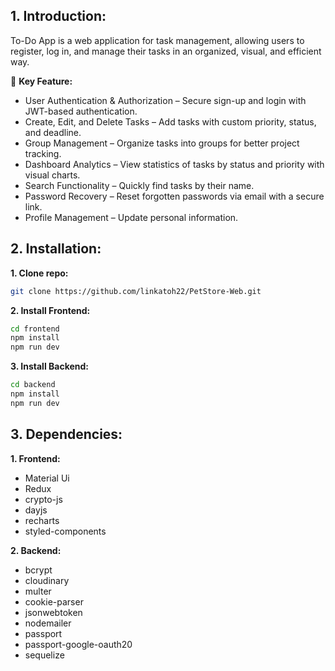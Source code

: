 ## 1. Introduction:
To-Do App is a web application for task management, allowing users to register, log in, and manage their tasks in an organized, visual, and efficient way.

🚀 **Key Feature:**
- User Authentication & Authorization – Secure sign-up and login with JWT-based authentication.
- Create, Edit, and Delete Tasks – Add tasks with custom priority, status, and deadline.
- Group Management – Organize tasks into groups for better project tracking.
- Dashboard Analytics – View statistics of tasks by status and priority with visual charts.
- Search Functionality – Quickly find tasks by their name.
- Password Recovery – Reset forgotten passwords via email with a secure link.
- Profile Management – Update personal information.
## 2. Installation:
**1. Clone repo:**
```bash
git clone https://github.com/linkatoh22/PetStore-Web.git
```
**2. Install Frontend:**
```bash
cd frontend
npm install
npm run dev
```
**3. Install Backend:**
```bash
cd backend
npm install
npm run dev
```
## 3. Dependencies:
**1. Frontend:**
- Material Ui
- Redux
- crypto-js
- dayjs
- recharts
- styled-components

**2. Backend:**
- bcrypt
- cloudinary
- multer
- cookie-parser
- jsonwebtoken
- nodemailer
- passport
- passport-google-oauth20
- sequelize
